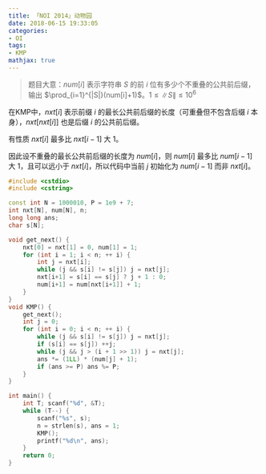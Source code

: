 ```yaml
---
title: 「NOI 2014」动物园
date: 2018-06-15 19:33:05
categories:
- OI
tags:
- KMP
mathjax: true
---
```


> 题目大意：$num[i]$ 表示字符串 $S$ 的前 $i$ 位有多少个不重叠的公共前后缀，输出 $\prod_{i=1}^{|S|}(num[i]+1)$。$1≤\|S\|≤10^6$

在KMP中，$nxt[i]$ 表示前缀 $i$ 的最长公共前后缀的长度（可重叠但不包含后缀 $i$ 本身），$nxt[nxt[i]]$ 也是后缀 $i$ 的公共前后缀。

有性质 $nxt[i]$ 最多比 $nxt[i-1]$ 大 $1$。

因此设不重叠的最长公共前后缀的长度为 $num[i]$，则 $num[i]$ 最多比 $num[i-1]$ 大 $1$，且可以远小于 $nxt[i]$，所以代码中当前 $j$ 初始化为 $num[i-1]$ 而非 $nxt[i]$。

```c++
#include <cstdio>
#include <cstring>

const int N = 1000010, P = 1e9 + 7;
int nxt[N], num[N], n;
long long ans;
char s[N];

void get_next() {
    nxt[0] = nxt[1] = 0, num[1] = 1;
    for (int i = 1; i < n; ++ i) {
        int j = nxt[i];
        while (j && s[i] != s[j]) j = nxt[j];
        nxt[i+1] = s[i] == s[j] ? j + 1 : 0;
        num[i+1] = num[nxt[i+1]] + 1;
    }
}
void KMP() {
    get_next();
    int j = 0;
    for (int i = 0; i < n; ++ i) {
        while (j && s[i] != s[j]) j = nxt[j];
        if (s[i] == s[j]) ++j;
        while (j && j > (i + 1 >> 1)) j = nxt[j];
        ans *= (1LL) * (num[j] + 1);
        if (ans >= P) ans %= P;
    }
}

int main() {
    int T; scanf("%d", &T);
    while (T--) {
        scanf("%s", s);
        n = strlen(s), ans = 1;
        KMP();
        printf("%d\n", ans);
    }
    return 0;
}
```
